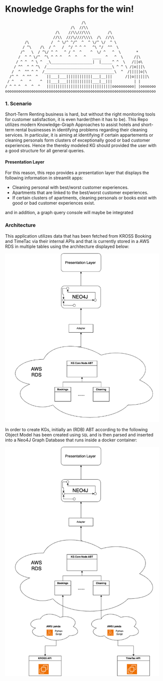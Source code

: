 # Knowledge Graphs for the win! 

```
                                   /\
                              /\  //\\
                       /\    //\\///\\\        /\
                      //\\  ///\////\\\\  /\  //\\
         /\          /  ^ \/^ ^/^  ^  ^ \/^ \/  ^ \
        / ^\    /\  / ^   /  ^/ ^ ^ ^   ^\ ^/  ^^  \
       /^   \  / ^\/ ^ ^   ^ / ^  ^    ^  \/ ^   ^  \       *
      /  ^ ^ \/^  ^\ ^ ^ ^   ^  ^   ^   ____  ^   ^  \     /|\
     / ^ ^  ^ \ ^  _\___________________|  |_____^ ^  \   /||o\
    / ^^  ^ ^ ^\  /______________________________\ ^ ^ \ /|o|||\
   /  ^  ^^ ^ ^  /________________________________\  ^  /|||||o|\
  /^ ^  ^ ^^  ^    ||___|___||||||||||||___|__|||      /||o||||||\
 / ^   ^   ^    ^  ||___|___||||||||||||___|__|||          | |
/ ^ ^ ^  ^  ^  ^   ||||||||||||||||||||||||||||||oooooooooo| |ooooooo
ooooooooooooooooooooooooooooooooooooooooooooooooooooooooooooooooooooo
```

### 1. Scenario
Short-Term Renting business is hard, but without the right monitoring tools for customer satisfaction, it is even harder(then it has to be).
This Repo utilizes modern Knowledge-Graph Approaches to assist hotels and short-term rental businesses in identifying problems regarding their cleaning services. 
In particular, it is aiming at identifying if certain appartements or cleaning personals form clusters of exceptionally good or bad customer experiences.
Hence the thereby modeled KG should provided the user with a good structure for all general queries. 

#### Presentation Layer
For this reason, this repo provides a presentation layer that displays the following information in streamlit apps: 
- Cleaning personal with best/worst customer experiences.
- Apartments that are linked to the best/worst customer experiences.
- If certain clusters of apartments, cleaning personals or books exist with good or bad customer experiences exist.

and in addition, a graph query console will maybe be integrated  

### Architecture
This application utilizes data that has been fetched from KROSS Booking and TimeTac via their internal APIs and that is currently stored in a AWS RDS in multiple tables using the architecture displayed below: 

![Architecture.png](Architecture.png)

In order to create KGs, initially an (RDB) ABT according to the following Object Model has been created using `SQL` and is then parsed and inserted into a Neo4J Graph Database that runs inside a docker container: 

![ER_Booking.drawio.png](ER_Booking.drawio.png )






